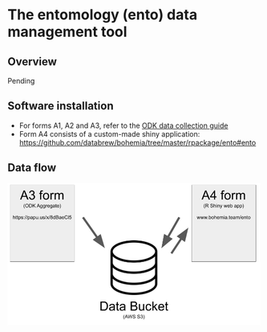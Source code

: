 
# The entomology (ento) data management tool

## Overview

Pending



## Software installation

- For forms A1, A2 and A3, refer to the [ODK data collection guide](https://github.com/databrew/bohemia/blob/master/guides/guide_data_collection_odk.md)  
- Form A4 consists of a custom-made shiny application: https://github.com/databrew/bohemia/tree/master/rpackage/ento#ento

## Data flow

![](img/entoflow.png)
